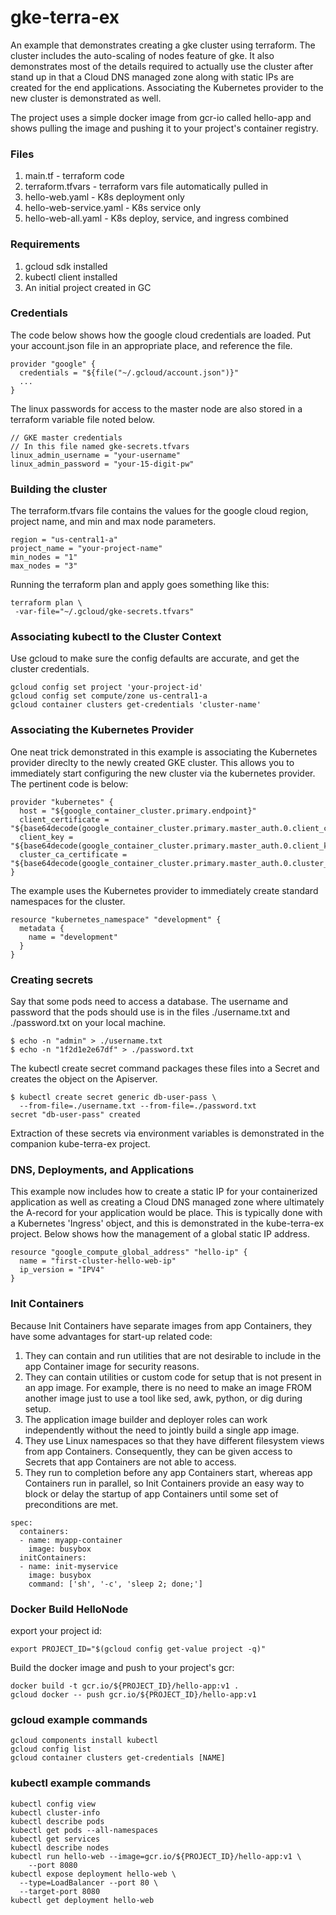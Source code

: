 # gke-terra-ex

An example that demonstrates creating a gke cluster using terraform. The cluster includes the auto-scaling of nodes feature of gke. It also demonstrates most of the details required to actually use the cluster after stand up in that a Cloud DNS managed zone along with static IPs are created for the end applications. Associating the Kubernetes provider to the new cluster is demonstrated as well.  

The project uses a simple docker image from gcr-io called hello-app and shows pulling the image and pushing it to your project's container registry.

### Files
  1. main.tf - terraform code
  1. terraform.tfvars - terraform vars file automatically pulled in
  1. hello-web.yaml - K8s deployment only
  1. hello-web-service.yaml - K8s service only
  1. hello-web-all.yaml - K8s deploy, service, and ingress combined

### Requirements
  1. gcloud sdk installed
  1. kubectl client installed
  1. An initial project created in GC

### Credentials
The code below shows how the google cloud credentials are loaded. Put your account.json file in an appropriate place, and reference the file.

```
provider "google" {
  credentials = "${file("~/.gcloud/account.json")}"
  ...
}
```

The linux passwords for access to the master node are also stored in a terraform variable file noted below.

```
// GKE master credentials
// In this file named gke-secrets.tfvars
linux_admin_username = "your-username"
linux_admin_password = "your-15-digit-pw"
```
### Building the cluster
The terraform.tfvars file contains the values for the google cloud region, project name, and min and max node parameters.
```
region = "us-central1-a"
project_name = "your-project-name"
min_nodes = "1"
max_nodes = "3"
```
Running the terraform plan and apply goes something like this:
```
terraform plan \
 -var-file="~/.gcloud/gke-secrets.tfvars"
```
### Associating kubectl to the Cluster Context
Use gcloud to make sure the config defaults are accurate, and get the cluster credentials.
```
gcloud config set project 'your-project-id'
gcloud config set compute/zone us-central1-a
gcloud container clusters get-credentials 'cluster-name'

```
### Associating the Kubernetes Provider
One neat trick demonstrated in this example is associating the Kubernetes provider direclty to the newly created GKE cluster. This allows you to immediately start configuring the new cluster via the kubernetes provider. The pertinent code is below:
```
provider "kubernetes" {
  host = "${google_container_cluster.primary.endpoint}"
  client_certificate = "${base64decode(google_container_cluster.primary.master_auth.0.client_certificate)}"
  client_key = "${base64decode(google_container_cluster.primary.master_auth.0.client_key)}"
  cluster_ca_certificate = "${base64decode(google_container_cluster.primary.master_auth.0.cluster_ca_certificate)}"
}
```
The example uses the Kubernetes provider to immediately create standard namespaces for the cluster.
```
resource "kubernetes_namespace" "development" {
  metadata {
    name = "development"
  }
}
```
### Creating secrets
Say that some pods need to access a database. The username and password that the pods should use is in the files ./username.txt and ./password.txt on your local machine.

```
$ echo -n "admin" > ./username.txt
$ echo -n "1f2d1e2e67df" > ./password.txt
```
The kubectl create secret command packages these files into a Secret and creates the object on the Apiserver.

```
$ kubectl create secret generic db-user-pass \
  --from-file=./username.txt --from-file=./password.txt
secret "db-user-pass" created
```

Extraction of these secrets via environment variables is demonstrated in the companion kube-terra-ex project.
### DNS, Deployments, and Applications
This example now includes how to create a static IP for your containerized application as well as creating a Cloud DNS managed zone where ultimately the A-record for your application would be place. This is typically done with a Kubernetes 'Ingress' object, and this is demonstrated in the kube-terra-ex project. Below shows how the management of a global static IP address.
```
resource "google_compute_global_address" "hello-ip" {
  name = "first-cluster-hello-web-ip"
  ip_version = "IPV4"
}
```
### Init Containers
Because Init Containers have separate images from app Containers, they have some advantages for start-up related code:

  1. They can contain and run utilities that are not desirable to include in the app Container image for security reasons.
  1. They can contain utilities or custom code for setup that is not present in an app image. For example, there is no need to make an image FROM another image just to use a tool like sed, awk, python, or dig during setup.
  1. The application image builder and deployer roles can work independently without the need to jointly build a single app image.
  1. They use Linux namespaces so that they have different filesystem views from app Containers. Consequently, they can be given access to Secrets that app Containers are not able to access.
  1. They run to completion before any app Containers start, whereas app Containers run in parallel, so Init Containers provide an easy way to block or delay the startup of app Containers until some set of preconditions are met.

```
spec:
  containers:
  - name: myapp-container
    image: busybox
  initContainers:
  - name: init-myservice
    image: busybox
    command: ['sh', '-c', 'sleep 2; done;']
```
### Docker Build HelloNode
export your project id:
```
export PROJECT_ID="$(gcloud config get-value project -q)"
```
Build the docker image and push to your project's gcr:
```
docker build -t gcr.io/${PROJECT_ID}/hello-app:v1 .
gcloud docker -- push gcr.io/${PROJECT_ID}/hello-app:v1
```


### gcloud example commands
```
gcloud components install kubectl
gcloud config list
gcloud container clusters get-credentials [NAME]
```

### kubectl example commands
```
kubectl config view
kubectl cluster-info
kubectl describe pods
kubectl get pods --all-namespaces
kubectl get services
kubectl describe nodes
kubectl run hello-web --image=gcr.io/${PROJECT_ID}/hello-app:v1 \
    --port 8080
kubectl expose deployment hello-web \
  --type=LoadBalancer --port 80 \
  --target-port 8080
kubectl get deployment hello-web  
```

